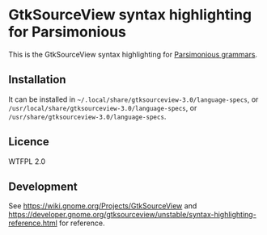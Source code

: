 GtkSourceView syntax highlighting for Parsimonious
==================================================

This is the GtkSourceView syntax highlighting for [Parsimonious grammars](https://github.com/erikrose/parsimonious).

Installation
------------

It can be installed in `~/.local/share/gtksourceview-3.0/language-specs`, or `/usr/local/share/gtksourceview-3.0/language-specs`, or `/usr/share/gtksourceview-3.0/language-specs`.

Licence
-------

WTFPL 2.0

Development
-----------

See https://wiki.gnome.org/Projects/GtkSourceView and https://developer.gnome.org/gtksourceview/unstable/syntax-highlighting-reference.html for reference.
